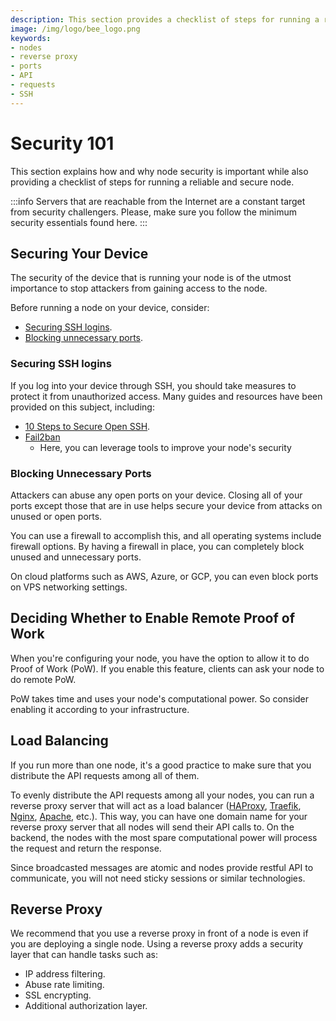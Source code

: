 ```yaml
---
description: This section provides a checklist of steps for running a reliable and secure node.
image: /img/logo/bee_logo.png
keywords:
- nodes
- reverse proxy
- ports
- API
- requests
- SSH
---
```

# Security 101

This section explains how and why node security is important while also providing a checklist of steps for running a reliable and secure node.

:::info
Servers that are reachable from the Internet are a constant target from security challengers. Please, make sure you follow the minimum security essentials found here.
:::

## Securing Your Device
The security of the device that is running your node is of the utmost importance to stop attackers from gaining access to the node.

Before running a node on your device, consider:
* [Securing SSH logins](#securing-ssh-logins).
* [Blocking unnecessary ports](#blocking-unnecessary-ports).

### Securing SSH logins
If you log into your device through SSH, you should take measures to protect it from unauthorized access. Many guides and resources have been provided on this subject, including: 

- [10 Steps to Secure Open SSH](https://blog.devolutions.net/2017/04/10-steps-to-secure-open-ssh). 
- [Fail2ban](https://www.fail2ban.org/wiki/index.php/Main_Page)
    - Here, you can leverage tools to improve your node's security

### Blocking Unnecessary Ports
Attackers can abuse any open ports on your device. Closing all of your ports except those that are in use helps secure your device from attacks on unused or open ports.

You can use a firewall to accomplish this, and all operating systems include firewall options. By having a firewall in place, you can completely block unused and unnecessary ports.

On cloud platforms such as AWS, Azure, or GCP, you can even block ports on VPS networking settings.

## Deciding Whether to Enable Remote Proof of Work
When you're configuring your node, you have the option to allow it to do Proof of Work (PoW). If you enable this feature, clients can ask your node to do remote PoW.

PoW takes time and uses your node's computational power. So consider enabling it according to your infrastructure.

## Load Balancing
If you run more than one node, it's a good practice to make sure that you distribute the API requests among all of them.

To evenly distribute the API requests among all your nodes, you can run a reverse proxy server that will act as a load balancer ([HAProxy](http://www.haproxy.org/), [Traefik](https://traefik.io/), [Nginx](https://www.nginx.com/), [Apache](https://www.apache.org/), etc.). This way, you can have one domain name for your reverse proxy server that all nodes will send their API calls to. On the backend, the nodes with the most spare computational power will process the request and return the response.

Since broadcasted messages are atomic and nodes provide restful API to communicate, you will not need sticky sessions or similar technologies.

## Reverse Proxy
We recommend that you use a reverse proxy in front of a node is even if you are deploying a single node. Using a reverse proxy adds a security layer that can handle tasks such as:

- IP address filtering. 
- Abuse rate limiting. 
- SSL encrypting.
- Additional authorization layer.
